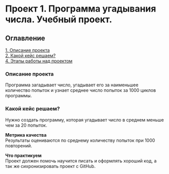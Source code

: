 # Проект 1. Программа угадывания числа. Учебный проект.

## Оглавление  
[1. Описание проекта](.README.md#Описание-проекта)  
[2. Какой кейс решаем?](.README.md#Какой-кейс-решаем)  
[4. Этапы работы над проектом](.README.md#Этапы-работы-над-проектом)  


### Описание проекта    
Программа загадывает число, угадывает его за наименьшее количество попыток и узнает среднее число попыток за 1000 циклов программы.

### Какой кейс решаем?    
Нужно создать программу, которая угадывает число в среднем меньше чем за 20 попыток.

**Метрика качества**     
Результаты оцениваются по среднему количеству попыток при 1000 повторений.

**Что практикуем**     
Проект должен помочь научится писать и оформлять хороший код, а так же cихронизировать проект c GitHub.